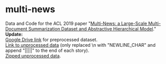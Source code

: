 # multi-news

Data and Code for the ACL 2019 paper "[Multi-News: a Large-Scale Multi-Document Summarization Dataset and Abstractive Hierarchical Model](https://128.84.21.199/pdf/1906.01749.pdf)."
</br>
**Update:** </br>
[Google Drive link](https://drive.google.com/open?id=1qZ3zJBv0zrUy4HVWxnx33IsrHGimXLPy) for preprocessed dataset. </br>
[Link to unprocessed data](https://drive.google.com/open?id=1uDarzpu2HFc-vjXNJCRv2NIHzakpSGOw) (only replaced \n with "NEWLINE_CHAR" and append "|||||" to the end of each story). </br>
[Zipped unprocessed data](https://drive.google.com/open?id=1vRY2wM6rlOZrf9exGTm5pXj5ExlVwJ0C). 

